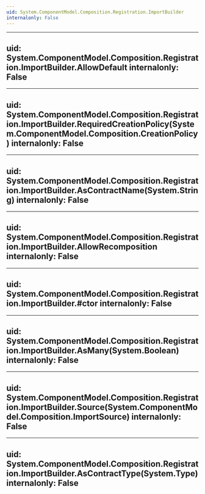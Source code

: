```yaml
---
uid: System.ComponentModel.Composition.Registration.ImportBuilder
internalonly: False
---
```


---
uid: System.ComponentModel.Composition.Registration.ImportBuilder.AllowDefault
internalonly: False
---

---
uid: System.ComponentModel.Composition.Registration.ImportBuilder.RequiredCreationPolicy(System.ComponentModel.Composition.CreationPolicy)
internalonly: False
---

---
uid: System.ComponentModel.Composition.Registration.ImportBuilder.AsContractName(System.String)
internalonly: False
---

---
uid: System.ComponentModel.Composition.Registration.ImportBuilder.AllowRecomposition
internalonly: False
---

---
uid: System.ComponentModel.Composition.Registration.ImportBuilder.#ctor
internalonly: False
---

---
uid: System.ComponentModel.Composition.Registration.ImportBuilder.AsMany(System.Boolean)
internalonly: False
---

---
uid: System.ComponentModel.Composition.Registration.ImportBuilder.Source(System.ComponentModel.Composition.ImportSource)
internalonly: False
---

---
uid: System.ComponentModel.Composition.Registration.ImportBuilder.AsContractType(System.Type)
internalonly: False
---
